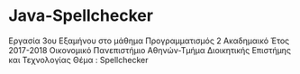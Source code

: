 # Java-Spellchecker
Εργασία 3ου Εξαμήνου στο μάθημα Προγραμματισμός 2 Ακαδημαικό Έτος 2017-2018 
Οικονομικό Πανεπιστήμιο Αθηνών-Τμήμα Διοικητικής Επιστήμης και Τεχνολογίας
Θέμα : Spellchecker
